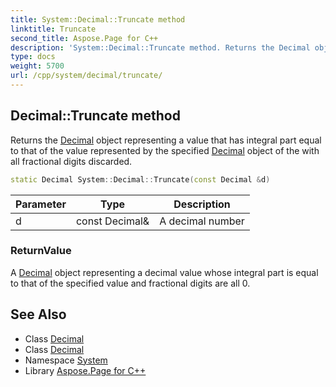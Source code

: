 ```yaml
---
title: System::Decimal::Truncate method
linktitle: Truncate
second_title: Aspose.Page for C++
description: 'System::Decimal::Truncate method. Returns the Decimal object representing a value that has integral part equal to that of the value represented by the specified Decimal object of the with all fractional digits discarded in C++.'
type: docs
weight: 5700
url: /cpp/system/decimal/truncate/
---
```

## Decimal::Truncate method


Returns the [Decimal](../) object representing a value that has integral part equal to that of the value represented by the specified [Decimal](../) object of the with all fractional digits discarded.

```cpp
static Decimal System::Decimal::Truncate(const Decimal &d)
```


| Parameter | Type | Description |
| --- | --- | --- |
| d | const Decimal\& | A decimal number |

### ReturnValue

A [Decimal](../) object representing a decimal value whose integral part is equal to that of the specified value and fractional digits are all 0.

## See Also

* Class [Decimal](../)
* Class [Decimal](../)
* Namespace [System](../../)
* Library [Aspose.Page for C++](../../../)
